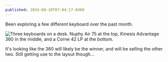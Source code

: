 ```yaml
---
published: 2024-08-10T07:04:17-0400
---
```


Been exploring a few different keyboard over the past month.

![Three keyboards on a desk. Nuphy Air 75 at the top, Kinesis Advantage 360 in the middle, and a Corne 42 LP at the bottom.](/img/keyboard-explorations.webp)

It's looking like the 360 will likely be the winner, and will be selling the other two. Still getting use to the layout though...
